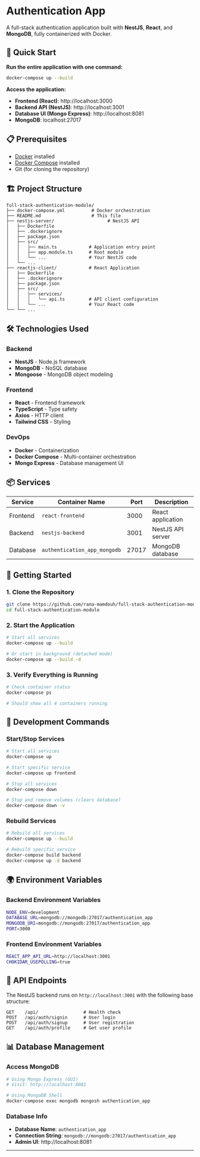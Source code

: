 # Authentication App

A full-stack authentication application built with **NestJS**, **React**, and **MongoDB**, fully containerized with Docker.

## 🚀 Quick Start

**Run the entire application with one command:**

```bash
docker-compose up --build
```

**Access the application:**
- **Frontend (React)**: http://localhost:3000
- **Backend API (NestJS)**: http://localhost:3001
- **Database UI (Mongo Express)**: http://localhost:8081
- **MongoDB**: localhost:27017

## 📋 Prerequisites

- [Docker](https://docs.docker.com/get-docker/) installed
- [Docker Compose](https://docs.docker.com/compose/install/) installed
- Git (for cloning the repository)

## 🏗️ Project Structure

```
full-stack-authentication-module/
├── docker-compose.yml          # Docker orchestration
├── README.md                   # This file
├── nestjs-server/                    # NestJS API
│   ├── Dockerfile             
│   ├── .dockerignore          
│   ├── package.json           
│   ├── src/                   
│   │   ├── main.ts            # Application entry point
│   │   ├── app.module.ts      # Root module
│   │   └── ...                # Your NestJS code
│   └── ...
├── reactjs-client/            # React Application
│   ├── Dockerfile             
│   ├── .dockerignore          
│   ├── package.json           
│   ├── src/                   
│   │   ├── services/          
│   │   │   └── api.ts         # API client configuration
│   │   └── ...                # Your React code
└── └── ...

```

## 🛠️ Technologies Used

### Backend
- **NestJS** - Node.js framework
- **MongoDB** - NoSQL database
- **Mongoose** - MongoDB object modeling

### Frontend  
- **React** - Frontend framework
- **TypeScript** - Type safety
- **Axios** - HTTP client
- **Tailwind CSS** - Styling

### DevOps
- **Docker** - Containerization
- **Docker Compose** - Multi-container orchestration
- **Mongo Express** - Database management UI

## 📦 Services

| Service | Container Name | Port | Description |
|---------|---------------|------|-------------|
| Frontend | `react-frontend` | 3000 | React application |
| Backend | `nestjs-backend` | 3001 | NestJS API server |
| Database | `authentication_app_mongodb` | 27017 | MongoDB database |

## 🚀 Getting Started

### 1. Clone the Repository
```bash
git clone https://github.com/rana-mamdouh/full-stack-authentication-module.git
cd full-stack-authentication-module
```

### 2. Start the Application
```bash
# Start all services
docker-compose up --build

# Or start in background (detached mode)
docker-compose up --build -d
```

### 3. Verify Everything is Running
```bash
# Check container status
docker-compose ps

# Should show all 4 containers running
```

## 🔧 Development Commands

### Start/Stop Services
```bash
# Start all services
docker-compose up

# Start specific service
docker-compose up frontend

# Stop all services
docker-compose down

# Stop and remove volumes (clears database)
docker-compose down -v
```

### Rebuild Services
```bash
# Rebuild all services
docker-compose up --build

# Rebuild specific service
docker-compose build backend
docker-compose up -d backend
```

## 🌍 Environment Variables

### Backend Environment Variables
```bash
NODE_ENV=development
DATABASE_URL=mongodb://mongodb:27017/authentication_app
MONGODB_URI=mongodb://mongodb:27017/authentication_app
PORT=3000
```

### Frontend Environment Variables
```bash
REACT_APP_API_URL=http://localhost:3001
CHOKIDAR_USEPOLLING=true
```

## 🔗 API Endpoints

The NestJS backend runs on `http://localhost:3001` with the following base structure:

```
GET    /api/                 # Health check
POST   /api/auth/signin      # User login
POST   /api/auth/signup      # User registration
GET    /api/auth/profile     # Get user profile

```

## 📊 Database Management

### Access MongoDB
```bash
# Using Mongo Express (GUI)
# Visit: http://localhost:8081

# Using MongoDB Shell
docker-compose exec mongodb mongosh authentication_app
```

### Database Info
- **Database Name**: `authentication_app`
- **Connection String**: `mongodb://mongodb:27017/authentication_app`
- **Admin UI**: http://localhost:8081


---